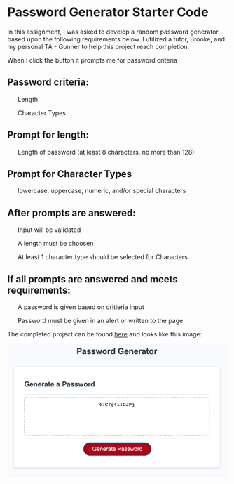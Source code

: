 # Password Generator Starter Code

In this assignment, I was asked to develop a random password generator based upon the following requirements below. I utilized a tutor, Brooke, and my personal TA - Gunner to help this project reach completion.

When I click the button it prompts me for password criteria

<b><h2>Password criteria:</b></h2>
<ul>Length</ul>
<ul>Character Types</ul>

<b><h2>Prompt for length:</b></h2>
<ul>Length of password (at least 8 characters, no more than 128)</ul>

<b><h2>Prompt for Character Types</b></h2>
<ul>lowercase, uppercase, numeric, and/or special characters</ul>

<b><h2>After prompts are answered:</b></h2>
<ul>Input will be validated</ul>
<ul>A length must be choosen</ul>
<ul>At least 1 character type should be selected for Characters</ul>

<b><h2>If all prompts are answered and meets requirements:</b></h2>
<ul>A password is given based on critieria input</ul>
<ul>Password must be given in an alert or written to the page</ul>

The completed project can be found <a href = "https://brodi-xx.github.io/Password-Generator/">here</a> and looks like this image:

<img src = "https://github.com/brodi-xx/Password-Generator/blob/main/Screen%20Shot%202023-02-27%20at%206.16.59%20PM.png?raw=true">
